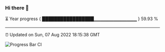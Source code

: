 ### Hi there 👋

⏳ Year progress { █████████████████▁▁▁▁▁▁▁▁▁▁▁▁▁ } 59.93 %

---

⏰ Updated on Sun, 07 Aug 2022 18:15:38 GMT

![Progress Bar CI](https://github.com/liununu/liununu/workflows/Progress%20Bar%20CI/badge.svg)
